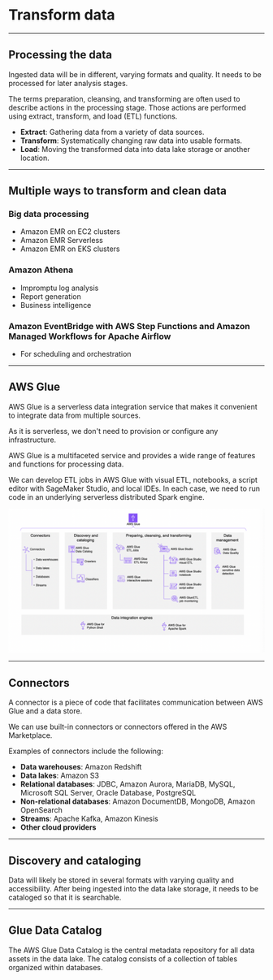 # Transform data

---

## Processing the data
Ingested data will be in different, varying formats and quality. It needs to be processed for later analysis stages.

The terms preparation, cleansing, and transforming are often used to describe actions in the processing stage. Those actions are performed using extract, transform, and load (ETL) functions.

* **Extract**: Gathering data from a variety of data sources.
* **Transform**: Systematically changing raw data into usable formats.
* **Load**: Moving the transformed data into data lake storage or another location.

---

## Multiple ways to transform and clean data

### Big data processing

* Amazon EMR on EC2 clusters
* Amazon EMR Serverless
* Amazon EMR on EKS clusters

### Amazon Athena
* Impromptu log analysis
* Report generation
* Business intelligence

### Amazon EventBridge with AWS Step Functions and Amazon Managed Workflows for Apache Airflow
* For scheduling and orchestration

---

## AWS Glue

AWS Glue is a serverless data integration service that makes it convenient to integrate data from multiple sources.

As it is serverless, we don't need to provision or configure any infrastructure.

AWS Glue is a multifaceted service and provides a wide range of features and functions for processing data.

We can develop ETL jobs in AWS Glue with visual ETL, notebooks, a script editor with SageMaker Studio, and local IDEs. In each case, we need to run code in an underlying serverless distributed Spark engine.

![AWS Glue overview](aws_data/A_data_lake_solution/images/glue_overview.png)

---

## Connectors

A connector is a piece of code that facilitates communication between AWS Glue and a data store.

We can use built-in connectors or connectors offered in the AWS Marketplace.

Examples of connectors include the following:

* **Data warehouses**: Amazon Redshift
* **Data lakes**: Amazon S3
* **Relational databases**: JDBC, Amazon Aurora, MariaDB, MySQL, Microsoft SQL Server, Oracle Database, PostgreSQL
* **Non-relational databases**: Amazon DocumentDB, MongoDB, Amazon OpenSearch
* **Streams**: Apache Kafka, Amazon Kinesis
* **Other cloud providers**

---

## Discovery and cataloging
Data will likely be stored in several formats with varying quality and accessibility. After being ingested into the data lake storage, it needs to be cataloged so that it is searchable.

---

## Glue Data Catalog
The AWS Glue Data Catalog is the central metadata repository for all data assets in the data lake. The catalog consists of a collection of tables organized within databases.